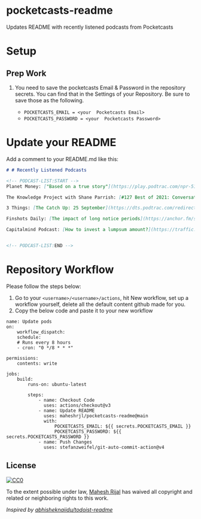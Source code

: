# pocketcasts-readme
Updates README with recently listened podcasts from Pocketcasts

# Setup

## Prep Work

1. You need to save the pocketcasts Email & Password in the repository secrets. You can find that in the Settings of your Repository. Be sure to save those as the following.

    - `POCKETCASTS_EMAIL = <your  Pocketcasts Email>`
    - `POCKETCASTS_PASSWORD = <your  Pocketcasts Password>`

# Update your README

Add a comment to your README.md like this:

```markdown
# # Recently Listened Podcasts

<!-- PODCAST-LIST:START -->
Planet Money: ["Based on a true story"](https://play.podtrac.com/npr-510289/traffic.megaphone.fm/NPR7608670799.mp3?d=1735&size=27771342&e=1197954107&t=podcast&p=510289)

The Knowledge Project with Shane Parrish: [#127 Best of 2021: Conversations of the Year](https://traffic.libsyn.com/secure/theknowledgeproject/Episode_127_-_Best_of_2021.mp3?dest-id=271299)

3 Things: [The Catch Up: 25 September](https://dts.podtrac.com/redirect.mp3/api.spreaker.com/download/episode/56924236/catch_up_2023_25th_september_v1.mp3)

Finshots Daily: [The impact of long notice periods](https://anchor.fm/s/37a76020/podcast/play/76368895/https%3A%2F%2Fd3ctxlq1ktw2nl.cloudfront.net%2Fstaging%2F2023-8-25%2F6f108935-585e-edc7-f1fa-bd772b3d3b99.mp3)

Capitalmind Podcast: [How to invest a lumpsum amount?](https://traffic.libsyn.com/secure/capitalmind/CM_Podcast_EP_68_0816.mp3?dest-id=1084508)


<!-- PODCAST-LIST:END -->
```

# Repository Workflow

Please follow the steps below:

1. Go to your `<username>/<username>/actions`, hit New workflow, set up a workflow yourself, delete all the default content github made for you.
2. Copy the below code and paste it to your new workflow


```
name: Update pods
on:
    workflow_dispatch:
    schedule:
    # Runs every 8 hours
    - cron: "0 */8 * * *"

permissions:
    contents: write

jobs:
    build:
        runs-on: ubuntu-latest

        steps:
            - name: Checkout Code
              uses: actions/checkout@v3
            - name: Update README
              uses: maheshrjl/pocketcasts-readme@main
              with:
                  POCKETCASTS_EMAIL: ${{ secrets.POCKETCASTS_EMAIL }}
                  POCKETCASTS_PASSWORD: ${{ secrets.POCKETCASTS_PASSWORD }}
            - name: Push Changes
              uses: stefanzweifel/git-auto-commit-action@v4
```


## License

[![CC0](https://licensebuttons.net/p/zero/1.0/88x31.png)](https://creativecommons.org/publicdomain/zero/1.0/)

To the extent possible under law, [Mahesh Rijal](https://maheshrjl.com/) has waived all copyright and related or neighboring rights to this work.

_Inspired by [abhisheknaiidu/todoist-readme](https://github.com/abhisheknaiidu/todoist-readme)_
